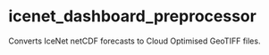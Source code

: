 # icenet_dashboard_preprocessor

Converts IceNet netCDF forecasts to Cloud Optimised GeoTIFF files.
